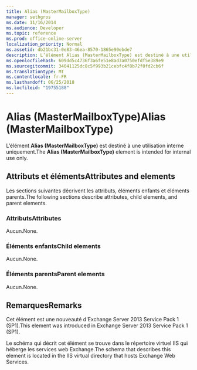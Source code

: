 ```yaml
---
title: Alias (MasterMailboxType)
manager: sethgros
ms.date: 11/16/2014
ms.audience: Developer
ms.topic: reference
ms.prod: office-online-server
localization_priority: Normal
ms.assetid: db21bc31-0e83-46ea-8570-1865e90ebde7
description: L’élément Alias (MasterMailboxType) est destiné à une utilisation interne uniquement.
ms.openlocfilehash: 609dd5c4736f3a6fe51e8ad3a0750efdf5e389e9
ms.sourcegitcommit: 34041125dc8c5f993b21cebfc4f8b72f0fd2cb6f
ms.translationtype: MT
ms.contentlocale: fr-FR
ms.lasthandoff: 06/25/2018
ms.locfileid: "19755188"
---
```

# <a name="alias-mastermailboxtype"></a><span data-ttu-id="36bf4-103">Alias (MasterMailboxType)</span><span class="sxs-lookup"><span data-stu-id="36bf4-103">Alias (MasterMailboxType)</span></span>

<span data-ttu-id="36bf4-104">L’élément **Alias (MasterMailboxType)** est destiné à une utilisation interne uniquement.</span><span class="sxs-lookup"><span data-stu-id="36bf4-104">The **Alias (MasterMailboxType)** element is intended for internal use only.</span></span> 

## <a name="attributes-and-elements"></a><span data-ttu-id="36bf4-105">Attributs et éléments</span><span class="sxs-lookup"><span data-stu-id="36bf4-105">Attributes and elements</span></span>

<span data-ttu-id="36bf4-106">Les sections suivantes décrivent les attributs, éléments enfants et éléments parents.</span><span class="sxs-lookup"><span data-stu-id="36bf4-106">The following sections describe attributes, child elements, and parent elements.</span></span>
  
### <a name="attributes"></a><span data-ttu-id="36bf4-107">Attributs</span><span class="sxs-lookup"><span data-stu-id="36bf4-107">Attributes</span></span>

<span data-ttu-id="36bf4-108">Aucun.</span><span class="sxs-lookup"><span data-stu-id="36bf4-108">None.</span></span>
  
### <a name="child-elements"></a><span data-ttu-id="36bf4-109">Éléments enfants</span><span class="sxs-lookup"><span data-stu-id="36bf4-109">Child elements</span></span>

<span data-ttu-id="36bf4-110">Aucun.</span><span class="sxs-lookup"><span data-stu-id="36bf4-110">None.</span></span>
  
### <a name="parent-elements"></a><span data-ttu-id="36bf4-111">Éléments parents</span><span class="sxs-lookup"><span data-stu-id="36bf4-111">Parent elements</span></span>

<span data-ttu-id="36bf4-112">Aucun.</span><span class="sxs-lookup"><span data-stu-id="36bf4-112">None.</span></span>
  
## <a name="remarks"></a><span data-ttu-id="36bf4-113">Remarques</span><span class="sxs-lookup"><span data-stu-id="36bf4-113">Remarks</span></span>

<span data-ttu-id="36bf4-114">Cet élément est une nouveauté d'Exchange Server 2013 Service Pack 1 (SP1).</span><span class="sxs-lookup"><span data-stu-id="36bf4-114">This element was introduced in Exchange Server 2013 Service Pack 1 (SP1).</span></span>
  
<span data-ttu-id="36bf4-115">Le schéma qui décrit cet élément se trouve dans le répertoire virtuel IIS qui héberge les services web Exchange.</span><span class="sxs-lookup"><span data-stu-id="36bf4-115">The schema that describes this element is located in the IIS virtual directory that hosts Exchange Web Services.</span></span>
  

